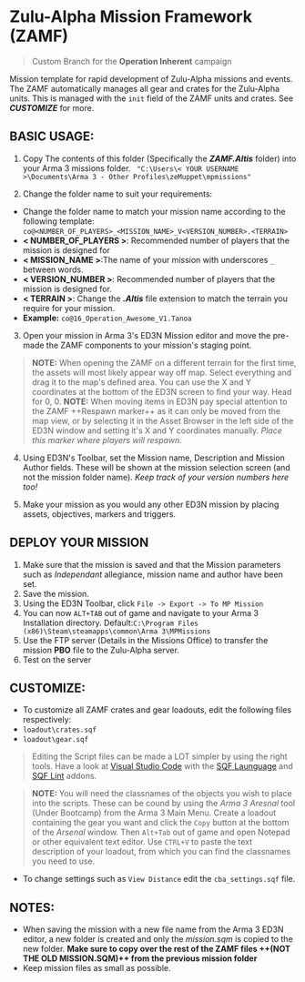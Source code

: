 # Zulu-Alpha Mission Framework (ZAMF)
> Custom Branch for the **Operation Inherent** campaign

Mission template for rapid development of Zulu-Alpha missions and events. The ZAMF automatically manages all gear and crates for the Zulu-Alpha units. This is managed with the `init` field of the ZAMF units and crates. See ***CUSTOMIZE*** for more.

## BASIC USAGE:

1. Copy The contents of this folder (Specifically the ***ZAMF.Altis*** folder) into your Arma 3 missions folder. `
"C:\Users\< YOUR USERNAME >\Documents\Arma 3 - Other Profiles\zeMuppet\mpmissions"`

2. Change the folder name to suit your requirements:
 * Change the folder name to match your mission name according to the following template: `co@<NUMBER_OF_PLAYERS>_<MISSION_NAME>_V<VERSION_NUMBER>.<TERRAIN>`
 * **< NUMBER\_OF\_PLAYERS >**: Recommended number of players that the mission is designed for
 * **< MISSION\_NAME >**:The name of your mission with underscores  `_` between words.
 * **< VERSION\_NUMBER >**: Recommended number of players that the mission is designed for.
 * **< TERRAIN >**: Change the ***.Altis*** file extension to match the terrain you require for your mission.
 * **Example:** `co@16_Operation_Awesome_V1.Tanoa`

3. Open your mission in Arma 3's ED3N Mission editor and move the pre-made the ZAMF components to your mission's staging point.
> **NOTE:** When opening the ZAMF on a different terrain for the first time, the assets will most likely appear way off map. Select everything and drag it to the map's defined area. You can use the X and Y coordinates at the bottom of the ED3N screen to find your way. Head for 0, 0.
> **NOTE:** When moving items in ED3N pay special attention to the ZAMF ++Respawn marker++ as it can only be moved from the map view, or by selecting it in the Asset Browser in the left side of the ED3N window and setting it's X and Y coordinates manually. *Place this marker where players will respawn.*

4. Using ED3N's Toolbar, set the Mission name, Description and Mission Author fields. These will be shown at the mission selection screen (and not the mission folder name). *Keep track of your version numbers here too!*

5. Make your mission as you would any other ED3N mission by placing assets, objectives, markers and triggers.

## DEPLOY YOUR MISSION
1. Make sure that the mission is saved and that the Mission parameters such as *Independant* allegiance, mission name and author have been set.
2. Save the mission.
3. Using the ED3N Toolbar, click `File -> Export -> To MP Mission`
4. You can now `ALT+TAB` out of game and navigate to your Arma 3 Installation directory. Default:`C:\Program Files (x86)\Steam\steamapps\common\Arma 3\MPMissions`
5. Use the FTP server (Details in the Missions Office) to transfer the mission **PBO** file to the Zulu-Alpha server.
6. Test on the server

## CUSTOMIZE:

* To customize all ZAMF crates and gear loadouts, edit the following files respectively:
 * `loadout\crates.sqf`
 * `loadout\gear.sqf`

> Editing the Script files can be made a LOT simpler by using the right tools. Have a look at [Visual Studio Code](https://code.visualstudio.com/) with the [SQF Launguage](https://marketplace.visualstudio.com/items?itemName=Armitxes.sqf) and [SQF Lint](https://marketplace.visualstudio.com/items?itemName=skacekachna.sqflint) addons.

>**NOTE:** You will need the classnames of the objects you wish to place into the scripts. These can be cound by using the *Arma 3 Aresnal* tool (Under Bootcamp) from the Arma 3 Main Menu. Create a loadout containing the gear you want and click the `Copy` button at the bottom of the *Arsenal* window. Then `Alt+Tab` out of game and open Notepad or other equivalent text editor. Use `CTRL+V` to paste the text description of your loadout, from which you can find the classnames you need to use.

* To change settings such as `View Distance` edit the `cba_settings.sqf` file.

## NOTES:

* When saving the mission with a new file name from the Arma 3 ED3N editor, a new folder is created and only the *mission.sqm* is copied to the new folder. **Make sure to copy over the rest of the ZAMF files ++(NOT THE OLD MISSION.SQM)++ from the previous mission folder**
* Keep mission files as small as possible.



